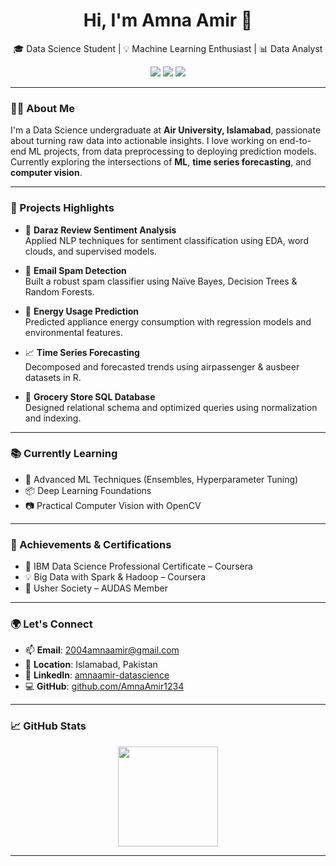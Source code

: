 <h1 align="center">Hi, I'm Amna Amir 👋</h1>
<p align="center">
  🎓 Data Science Student | 💡 Machine Learning Enthusiast | 📊 Data Analyst  
</p>
<p align="center">
  <a href="https://www.linkedin.com/in/amnaamir-datascience"><img src="https://img.shields.io/badge/LinkedIn-AmnaAmir-blue?style=for-the-badge&logo=linkedin"></a>
  <a href="mailto:2004amnaamir@gmail.com"><img src="https://img.shields.io/badge/2004amnaamir@gmail.com-D14836?style=for-the-badge&logo=gmail&logoColor=white"></a>
  <a href="https://github.com/AmnaAmir1234"><img src="https://img.shields.io/github/followers/AmnaAmir1234?label=GitHub&style=for-the-badge&logo=github"></a>
</p>

---

### 💁‍♀️ About Me
I'm a Data Science undergraduate at **Air University, Islamabad**, passionate about turning raw data into actionable insights. I love working on end-to-end ML projects, from data preprocessing to deploying prediction models. Currently exploring the intersections of **ML**, **time series forecasting**, and **computer vision**.

---
### 📌 Projects Highlights

- 💬 **Daraz Review Sentiment Analysis**  
  Applied NLP techniques for sentiment classification using EDA, word clouds, and supervised models.

- 📧 **Email Spam Detection**  
  Built a robust spam classifier using Naïve Bayes, Decision Trees & Random Forests.

- 🔌 **Energy Usage Prediction**  
  Predicted appliance energy consumption with regression models and environmental features.

- 📈 **Time Series Forecasting**  
  Decomposed and forecasted trends using airpassenger & ausbeer datasets in R.

- 🛒 **Grocery Store SQL Database**  
  Designed relational schema and optimized queries using normalization and indexing.

---

### 📚 Currently Learning

- 🤖 Advanced ML Techniques (Ensembles, Hyperparameter Tuning)
- 📦 Deep Learning Foundations
- 📷 Practical Computer Vision with OpenCV

---

### 🏅 Achievements & Certifications

- 📜 IBM Data Science Professional Certificate – Coursera  
- 💡 Big Data with Spark & Hadoop – Coursera  
- 🧠 Usher Society – AUDAS Member

---

### 🌍 Let's Connect

- 📫 **Email**: 2004amnaamir@gmail.com  
- 🧭 **Location**: Islamabad, Pakistan  
- 🔗 **LinkedIn**: [amnaamir-datascience](https://www.linkedin.com/in/amnaamir-datascience)  
- 💻 **GitHub**: [github.com/AmnaAmir1234](https://github.com/AmnaAmir1234)

---
### 📈 GitHub Stats

<p align="center">
  <img src="https://github-readme-stats.vercel.app/api?username=amnaamir&show_icons=true&theme=radical" height="160"/>

</p>


---

